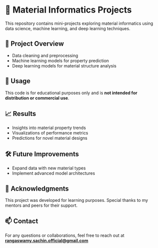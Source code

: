 # 🧪 Material Informatics Projects

This repository contains mini-projects exploring material informatics using data science, machine learning, and deep learning techniques.

## 🚀 Project Overview
- Data cleaning and preprocessing
- Machine learning models for property prediction
- Deep learning models for material structure analysis

## 📖 Usage
This code is for educational purposes only and is **not intended for distribution or commercial use**.

## 📈 Results
- Insights into material property trends
- Visualizations of performance metrics
- Predictions for novel material designs

## 🛠️ Future Improvements
- Expand data with new material types
- Implement advanced model architectures

## 🤝 Acknowledgments
This project was developed for learning purposes. Special thanks to my mentors and peers for their support.

## 📫 Contact
For any questions or collaborations, feel free to reach out at **rangaswamy.sachin.official@gmail.com**
